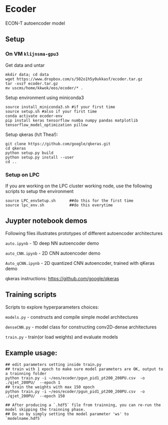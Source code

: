 # Ecoder
ECON-T autoencoder model

## Setup 

### On VM `klijnsma-gpu3`

Get data and untar
```
mkdir data; cd data
wget https://www.dropbox.com/s/502o1h5y0ukkasf/ecoder.tar.gz 
tar -xvzf ecoder.tar.gz
mv uscms/home/kkwok/eos/ecoder/* .
```

Setup environment using miniconda3
```
source install_miniconda3.sh #if your first time
source setup.sh #also if your first time
conda activate ecoder-env
pip install keras tensorflow numba numpy pandas matplotlib tensorflow_model_optimization pillow
```
Setup qkeras (h/t Thea!):
```
git clone https://github.com/google/qkeras.git
cd qkeras
python setup.py build
python setup.py install --user
cd ..
```
### Setup on LPC 
If you are working on the LPC cluster working node, use the following scripts to setup the environment
```
source LPC_envSetup.sh      ##do this for the first time
source lpc_env.sh           ##do this everytime
```

## Juypter notebook demos
Following files illustrates prototypes of different autoencoder architectures

`auto.ipynb` - 1D deep NN autoencoder demo

`auto_CNN.ipynb` - 2D CNN autoencoder demo

`Auto_qCNN.ipynb` - 2D quantized CNN autoencoder, trained  with qKeras demo

qkeras instructions: https://github.com/google/qkeras

## Training scripts 
Scripts to explore hyperparameters choices:

`models.py`   - constructs and compile simple model architectures

`denseCNN.py` - model class for constructing conv2D-dense architectures

`train.py`    - train(or load weights) and evaluate models

## Example usage:

```
## edit parameters setting inside train.py
## train with 1 epoch to make sure model parameters are OK, output to a trainning folder
python train.py -i ~/eos/ecoder/pgun_pid1_pt200_200PU.csv  -o ./qjet_200PU/  --epoch 1
## train the weights with max 150 epoch 
python train.py -i ~/eos/ecoder/pgun_pid1_pt200_200PU.csv  -o ./qjet_200PU/  --epoch 150

## After producing a `.hdf5` file from trainning, you can re-run the model skipping the trainning phase.
## Do so by simply setting the model parameter 'ws' to `modelname.hdf5`
```
